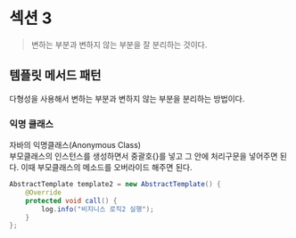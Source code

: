 # 섹션 3

> 변하는 부분과 변하지 않는 부분을 잘 분리하는 것이다.

## 템플릿 메서드 패턴
다형성을 사용해서 변하는 부분과 변하지 않는 부분을 분리하는 방법이다.

### 익명 클래스
자바의 익명클래스(Anonymous Class)  
부모클래스의 인스턴스를 생성하면서 중괄호{}를 넣고 그 안에 처리구문을 넣어주면 된다. 이때 부모클래스의 메소드를 오버라이드 해주면 된다.
```java
AbstractTemplate template2 = new AbstractTemplate() {
    @Override
    protected void call() {
        log.info("비지니스 로직2 실행");
    }
};
```